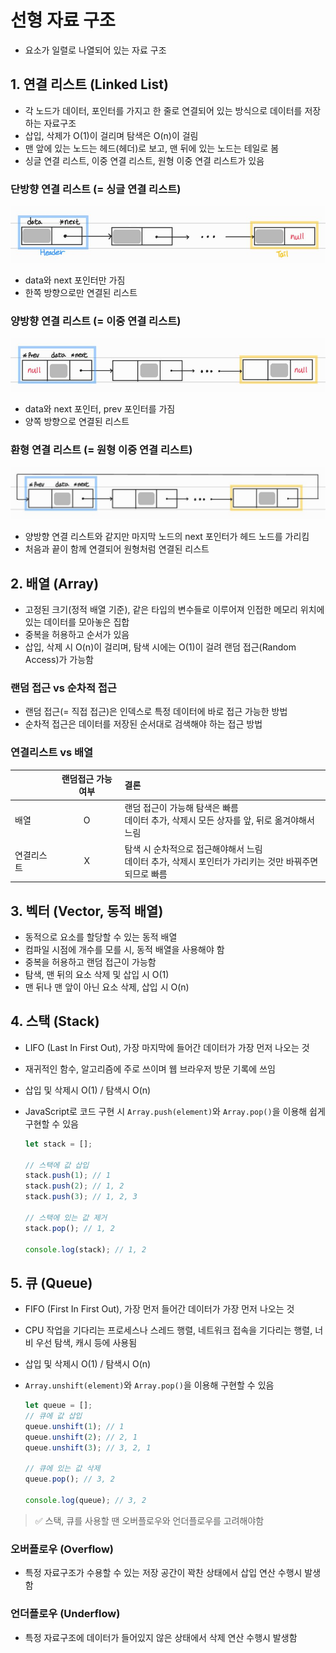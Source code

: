 # 선형 자료 구조

- 요소가 일렬로 나열되어 있는 자료 구조

## 1. 연결 리스트 (Linked List)

- 각 노드가 데이터, 포인터를 가지고 한 줄로 연결되어 있는 방식으로 데이터를 저장하는 자료구조
- 삽입, 삭제가 O(1)이 걸리며 탐색은 O(n)이 걸림
- 맨 앞에 있는 노드는 헤드(헤더)로 보고, 맨 뒤에 있는 노드는 테일로 봄
- 싱글 연결 리스트, 이중 연결 리스트, 원형 이중 연결 리스트가 있음

### 단방향 연결 리스트 (= 싱글 연결 리스트)

<img src='./images/linkedList_01.JPG'>

- data와 next 포인터만 가짐
- 한쪽 방향으로만 연결된 리스트

### 양방향 연결 리스트 (= 이중 연결 리스트)

<img src='./images/linkedList_02.JPG'>

- data와 next 포인터, prev 포인터를 가짐
- 양쪽 방향으로 연결된 리스트

### 환형 연결 리스트 (= 원형 이중 연결 리스트)

<img src='./images/linkedList_03.JPG'>

- 양방향 연결 리스트와 같지만 마지막 노드의 next 포인터가 헤드 노드를 가리킴
- 처음과 끝이 함께 연결되어 원형처럼 연결된 리스트

## 2. 배열 (Array)

- 고정된 크기(정적 배열 기준), 같은 타입의 변수들로 이루어져 인접한 메모리 위치에 있는 데이터를 모아놓은 집합
- 중복을 허용하고 순서가 있음
- 삽입, 삭제 시 O(n)이 걸리며, 탐색 시에는 O(1)이 걸려 랜덤 접근(Random Access)가 가능함

### 랜덤 접근 vs 순차적 접근

- 랜덤 접근(= 직접 접근)은 인덱스로 특정 데이터에 바로 접근 가능한 방법
- 순차적 접근은 데이터를 저장된 순서대로 검색해야 하는 접근 방법

### 연결리스트 vs 배열

|            | 랜덤접근 가능 여부 | 결론                                                                                                    |
| :--------- | :----------------: | :------------------------------------------------------------------------------------------------------ |
| 배열       |         O          | 랜덤 접근이 가능해 탐색은 빠름<br>데이터 추가, 삭제시 모든 상자를 앞, 뒤로 옮겨야해서 느림              |
| 연결리스트 |         X          | 탐색 시 순차적으로 접근해야해서 느림<br>데이터 추가, 삭제시 포인터가 가리키는 것만 바꿔주면 되므로 빠름 |

## 3. 벡터 (Vector, 동적 배열)

- 동적으로 요소를 할당할 수 있는 동적 배열
- 컴파일 시점에 개수를 모를 시, 동적 배열을 사용해야 함
- 중복을 허용하고 랜덤 접근이 가능함
- 탐색, 맨 뒤의 요소 삭제 및 삽입 시 O(1)
- 맨 뒤나 맨 앞이 아닌 요소 삭제, 삽입 시 O(n)

## 4. 스택 (Stack)

- LIFO (Last In First Out), 가장 마지막에 들어간 데이터가 가장 먼저 나오는 것
- 재귀적인 함수, 알고리즘에 주로 쓰이며 웹 브라우저 방문 기록에 쓰임
- 삽입 및 삭제시 O(1) / 탐색시 O(n)
- JavaScript로 코드 구현 시 `Array.push(element)`와 `Array.pop()`을 이용해 쉽게 구현할 수 있음

  ```js
  let stack = [];

  // 스택에 값 삽입
  stack.push(1); // 1
  stack.push(2); // 1, 2
  stack.push(3); // 1, 2, 3

  // 스택에 있는 값 제거
  stack.pop(); // 1, 2

  console.log(stack); // 1, 2
  ```

## 5. 큐 (Queue)

- FIFO (First In First Out), 가장 먼저 들어간 데이터가 가장 먼저 나오는 것
- CPU 작업을 기다리는 프로세스나 스레드 행렬, 네트워크 접속을 기다리는 행렬, 너비 우선 탐색, 캐시 등에 사용됨
- 삽입 및 삭제시 O(1) / 탐색시 O(n)
- `Array.unshift(element)`와 `Array.pop()`을 이용해 구현할 수 있음

  ```js
  let queue = [];
  // 큐에 값 삽입
  queue.unshift(1); // 1
  queue.unshift(2); // 2, 1
  queue.unshift(3); // 3, 2, 1

  // 큐에 있는 값 삭제
  queue.pop(); // 3, 2

  console.log(queue); // 3, 2
  ```

> ✅ 스택, 큐를 사용할 땐 오버플로우와 언더플로우를 고려해야함

### 오버플로우 (Overflow)

- 특정 자료구조가 수용할 수 있는 저장 공간이 꽉찬 상태에서 삽입 연산 수행시 발생함

### 언더플로우 (Underflow)

- 특정 자료구조에 데이터가 들어있지 않은 상태에서 삭제 연산 수행시 발생함
